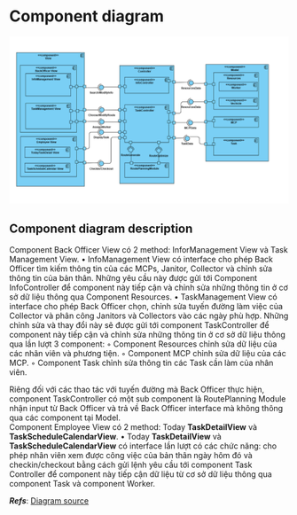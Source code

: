 # Component diagram

![Component diagram](./assets/ComponentDiagram.png)

## Component diagram description

Component Back Officer View có 2 method: InforManagement View và Task Management View.
    • InfoManagement View có interface cho phép Back Officer tìm kiếm thông tin của các MCPs, Janitor, Collector và chỉnh sửa thông tin của bản thân. Những yêu cầu này được gửi tới Component InfoController để component này tiếp cận và chỉnh sửa những thông tin ở cơ sở dữ liệu thông qua Component Resources.
    • TaskManagement View có interface cho phép Back Officer chọn, chỉnh sửa tuyến đường làm việc của Collector và phân công Janitors và Collectors vào các ngày phù hợp. Những chỉnh sửa và thay đổi này sẽ được gửi tới component TaskController để component này tiếp cận và chỉnh sửa những thông tin ở cơ sở dữ liệu thông qua lần lượt 3 component:
        ◦ Component Resources chỉnh sửa dữ liệu của các nhân viên và phương tiện.
        ◦ Component MCP chỉnh sửa dữ liệu của các MCP.
        ◦ Component Task chỉnh sửa thông tin các Task cần làm của nhân viên.

Riêng đối với các thao tác với tuyến đường mà Back Officer thực hiện, component TaskController có một sub component là RoutePlanning Module nhận input từ Back Officer và trả về Back Officer interface mà không thông qua các component tại Model.  
Component Employee View có 2 method: Today **TaskDetailView** và **TaskScheduleCalendarView**.
    • Today **TaskDetailView** và **TaskScheduleCalendarView** có interface lần lượt có các chức năng: cho phép nhân viên xem được công việc của bản thân ngày hôm đó và checkin/checkout bằng cách gửi lệnh yêu cầu tới component Task Controller để component này tiếp cận dữ liệu từ cơ sở dữ liệu thông qua component Task và component Worker.

***Refs***: [Diagram source](https://drive.google.com/file/d/1ixCv5lLisnLXTWILzvyXgYwEoHBM8V6j/view?usp=sharing)
